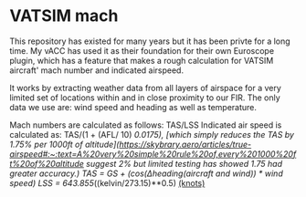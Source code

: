 # VATSIM mach
This repository has existed for many years but it has been privte for a long time. My vACC has used it as their foundation for their own Euroscope plugin, which has a feature that makes a rough calculation for VATSIM aircraft' mach number and indicated airspeed.

It works by extracting weather data from all layers of airspace for a very limited set of locations within and in close proximity to our FIR. The only data we use are: wind speed and heading as well as temperature. 

Mach numbers are calculated as follows: TAS/LSS
Indicated air speed is calculated as: TAS/(1 + (AFL/ 10) *0.0175), [which simply reduces the TAS by 1.75% per 1000ft of altitude](https://skybrary.aero/articles/true-airspeed#:~:text=A%20very%20simple%20rule%20of,every%201000%20ft%20of%20altitude suggest 2% but limited testing has showed 1.75 had greater accuracy.)
TAS = GS + (cos(Δheading(aircraft and wind)) * wind speed)
LSS = 643.855*((kelvin/273.15)**0.5)    [(knots)](https://www.weather.gov/media/epz/wxcalc/speedOfSound.pdf)
